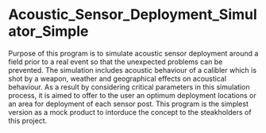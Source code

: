 # Acoustic_Sensor_Deployment_Simulator_Simple
Purpose of this program is to simulate acoustic sensor deployment around a field prior to a real event so that the unexpected problems can be prevented. The simulation includes acoustic behaviour of a calibler which is shot by a weapon, weather and geographical effects on acoustical behaviour. As a result by considering critical parameters in this simulation process, it is aimed to offer to the user an optimum deployment locations or an area for deployment of each sensor post.
This program is the simplest version as a mock product to intorduce the concept to the steakholders of this project.
